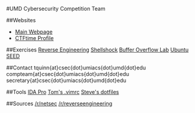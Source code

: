 #UMD Cybersecurity Competition Team

##Websites
- [Main Webpage](csec.umd.edu)  
- [CTFtime Profile](https://ctftime.org/team/22066)  

##Exercises
[Reverse Engineering](ter.ps/ReverseEng)
[Shellshock](ter.ps/how2shsk)
[Buffer Overflow Lab](ter.ps/buffer)
[Ubuntu SEED](ter.ps/seed)

##Contact
tquinn{at}csec{dot}umiacs{dot}umd{dot}edu
compteam{at}csec{dot}umiacs{dot}umd{dot}edu
secretary{at}csec{dot}umiacs{dot}umd{dot}edu

##Tools
[IDA Pro](bit.ly/1HHt03F)
[Tom's .vimrc](http://github.com/eronage/.vim)
[Steve's dotfiles](https://github.com/SmartestDoge/dotfiles)

##Sources
[/r/netsec](http://reddit.com/r/netsec)
[/r/reverseengineering](http://reddit.com/r/reverseengineering)
